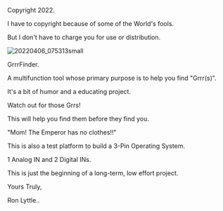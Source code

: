 
Copyright 2022.

I have to copyright because of some of the World's fools.

But I don't have to charge you for use or distribution.


![20220406_075313small](https://user-images.githubusercontent.com/92828067/161976248-6f9ea80f-d6ec-47f5-91c9-0bc54312ef3e.jpg)


GrrrFinder.

A multifunction tool whose primary purpose is to help you find "Grrr(s)".

It's a bit of humor and a educating project.

Watch out for those Grrs!

This will help you find them before they find you.

"Mom! The Emperor has no clothes!!"


This is also a test platform to build a 3-Pin Operating System.

1 Analog IN and 2 Digital INs.

This is just the beginning of a long-term, low effort project.


Yours Truly,

Ron Lyttle..
